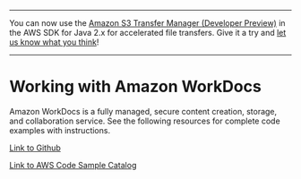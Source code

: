 --------

You can now use the [Amazon S3 Transfer Manager \(Developer Preview\)](https://bit.ly/2WQebiP) in the AWS SDK for Java 2\.x for accelerated file transfers\. Give it a try and [let us know what you think](https://bit.ly/3zT1YYM)\!

--------

# Working with Amazon WorkDocs<a name="examples-workdocs"></a>

 Amazon WorkDocs is a fully managed, secure content creation, storage, and collaboration service\. See the following resources for complete code examples with instructions\.

 [Link to Github](https://github.com/awsdocs/aws-doc-sdk-examples/tree/master/javav2/example_code/workdocs) 

 [Link to AWS Code Sample Catalog](http://docs.aws.amazon.com/code-samples/latest/catalog/code-catalog-javav2-example_code-workdocs.html) 